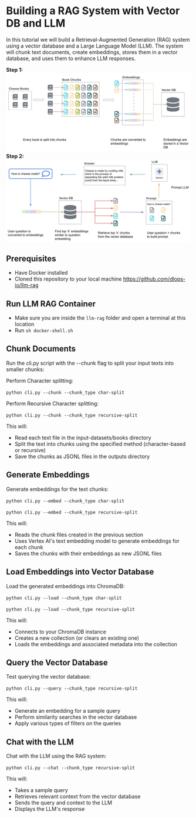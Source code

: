 # Building a RAG System with Vector DB and LLM

In this tutorial we will build a Retrieval-Augmented Generation (RAG) system using a vector database and a Large Language Model (LLM). The system will chunk text documents, create embeddings, stores them in a vector database, and uses them to enhance LLM responses.

**Step 1:**
<img src="images/llm-rag-flow-1.png"  width="800">
**Step 2:**
<img src="images/llm-rag-flow-2.png"  width="800">


## Prerequisites
* Have Docker installed
* Cloned this repository to your local machine https://github.com/dlops-io/llm-rag

## Run LLM RAG Container
- Make sure you are inside the `llm-rag` folder and open a terminal at this location
- Run `sh docker-shell.sh`

## Chunk Documents
Run the cli.py script with the --chunk flag to split your input texts into smaller chunks:

Perform Character splitting:

`python cli.py --chunk --chunk_type char-split`

Perform Recursive Character splitting:

`python cli.py --chunk --chunk_type recursive-split`

This will:
* Read each text file in the input-datasets/books directory
* Split the text into chunks using the specified method (character-based or recursive)
* Save the chunks as JSONL files in the outputs directory

## Generate Embeddings
Generate embeddings for the text chunks:

`python cli.py --embed --chunk_type char-split`

`python cli.py --embed --chunk_type recursive-split`

This will:
* Reads the chunk files created in the previous section
* Uses Vertex AI's text embedding model to generate embeddings for each chunk
* Saves the chunks with their embeddings as new JSONL files

## Load Embeddings into Vector Database
Load the generated embeddings into ChromaDB:

`python cli.py --load --chunk_type char-split`

`python cli.py --load --chunk_type recursive-split`

This will:
* Connects to your ChromaDB instance
* Creates a new collection (or clears an existing one)
* Loads the embeddings and associated metadata into the collection

## Query the Vector Database
Test querying the vector database:

`python cli.py --query --chunk_type recursive-split`

This will:
* Generate an embedding for a sample query
* Perform similarity searches in the vector database
* Apply various types of filters on the queries

## Chat with the LLM
Chat with the LLM using the RAG system:

`python cli.py --chat --chunk_type recursive-split`

This will:
* Takes a sample query
* Retrieves relevant context from the vector database
* Sends the query and context to the LLM
* Displays the LLM's response
